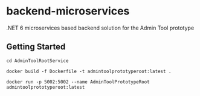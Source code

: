 # backend-microservices
.NET 6 microservices based backend solution for the Admin Tool prototype

## Getting Started
``cd AdminToolRootService``

``docker build -f Dockerfile -t admintoolprototyperoot:latest .``

``docker run -p 5002:5002 --name AdminToolPrototypeRoot admintoolprototyperoot:latest``